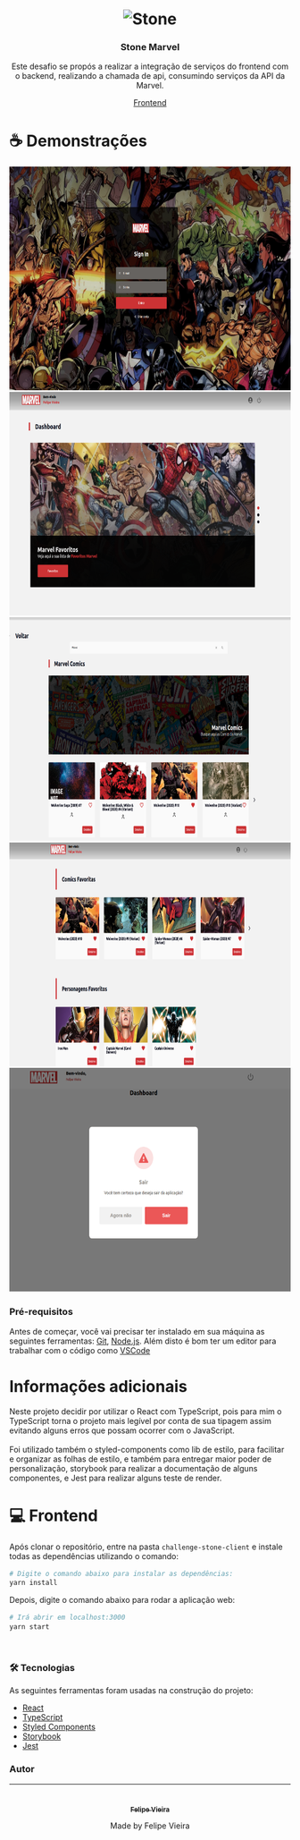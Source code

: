 <h1 align="center">
    <img alt="Stone" src="https://upload.wikimedia.org/wikipedia/commons/c/c9/Stone_pagamentos.png" width="200px" />
</h1>

<h3 align="center">
  Stone Marvel
</h3>

<p align="center">Este desafio se propós a realizar a integração de serviços do frontend com o backend, realizando a chamada de api, consumindo serviços da API da Marvel.</p>

<p align="center">
  <a href="#computer-frontend">Frontend</a>
</p>

# :coffee: Demonstrações

<div>
  <p align="center">
    <img src="./.github/assets/signIn.png" height="400">
    <img src="./.github/assets/dashboard.png" height="400">
    <img src="./.github/assets/comics.png" height="400">
    <img src="./.github/assets/favorites.png" height="400">
    <img src="./.github/assets/modal.png" height="400">
  </p>
</div>

### Pré-requisitos

Antes de começar, você vai precisar ter instalado em sua máquina as seguintes ferramentas:
[Git](https://git-scm.com), [Node.js](https://nodejs.org/en/).
Além disto é bom ter um editor para trabalhar com o código como [VSCode](https://code.visualstudio.com/)

# Informações adicionais

Neste projeto decidir por utilizar o React com TypeScript, pois para mim o TypeScript torna o projeto mais legível por conta de sua tipagem assim evitando alguns erros que possam ocorrer com o JavaScript. <br/><br/>
Foi utilizado também o styled-components como lib de estilo, para facilitar e organizar as folhas de estilo, e também para entregar maior poder de personalização, storybook para realizar a documentação de alguns componentes, e Jest para realizar alguns teste de render.

# :computer: Frontend

Após clonar o repositório, entre na pasta `challenge-stone-client` e instale todas as dependências utilizando o comando:

```bash
# Digite o comando abaixo para instalar as dependências:
yarn install
```

Depois, digite o comando abaixo para rodar a aplicação web:

```bash
# Irá abrir em localhost:3000
yarn start
```

<br>

### 🛠 Tecnologias

As seguintes ferramentas foram usadas na construção do projeto:

- [React](https://pt-br.reactjs.org/)
- [TypeScript](https://www.typescriptlang.org/)
- [Styled Components](https://styled-components.com/)
- [Storybook](https://storybook.js.org/)
- [Jest](https://jestjs.io/)

### Autor

---

<div align="center">
<a href="https://2lipe.netlify.app/" target="_blank">
 <img style="border-radius: 50%" src="https://avatars.githubusercontent.com/u/60102071?s=400&u=0ca749fcb9a2c7858c55c6f816cfb2e5c34f78a6&v=4" width="100px;" alt=""/>
 <br />
 <sub><b>Felipe Vieira</b></sub></a> <a href="https://2lipe.netlify.app/" target="_blank" title="Felipe Vieira"></a>

Made by Felipe Vieira

</div>
